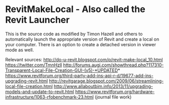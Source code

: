 # RevitMakeLocal - Also called the Revit Launcher
This is the source code as modified by Timon Hazell and others to automatically launch the appropriate version of Revit and create a local on your computer.  There is an option to create a detached version in viewer mode as well.


Relevant sources:
http://do-u-revit.blogspot.com/p/revit-make-local_10.html
https://twitter.com/TmnHzll
http://forums.augi.com/showthread.php?117310-Transparent-Local-File-Creation-GUI-(v5)-*UPDATED*
https://www.revitforum.org/third-party-add-ins-api-r-d/19677-add-ins-upgrading-revit.html
http://revitgarage.blogspot.com/2009/06/streamlining-local-file-creation.html
http://www.allaboutbim.info/2013/11/upgrading-models-and-update-to-revit.html
https://www.revitforum.org/hardware-infrastructure/1063-rfobenchmark-23.html (journal file work)
